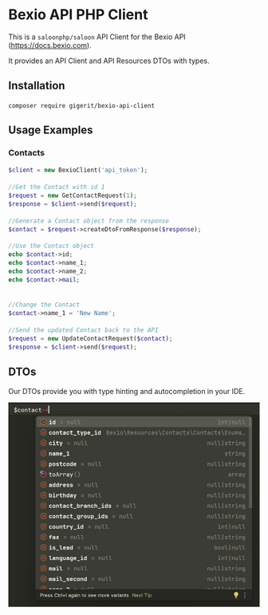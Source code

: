 # Bexio API PHP Client

This is a ```saloonphp/saloon``` API Client for the Bexio API (https://docs.bexio.com).

It provides an API Client and API Resources DTOs with types.

## Installation

```composer require gigerit/bexio-api-client```

## Usage Examples

### Contacts

```php
$client = new BexioClient('api_token');

//Get the Contact with id 1
$request = new GetContactRequest(1);
$response = $client->send($request);

//Generate a Contact object from the response
$contact = $request->createDtoFromResponse($response);

//Use the Contact object
echo $contact->id;
echo $contact->name_1;
echo $contact->name_2;
echo $contact->mail;


//Change the Contact
$contact->name_1 = 'New Name';

//Send the updated Contact back to the API
$request = new UpdateContactRequest($contact);
$response = $client->send($request);
```

## DTOs

Our DTOs provide you with type hinting and autocompletion in your IDE.

<img src="docs/assets/contacts_typehint.png" alt="drawing" width="600"/>
